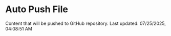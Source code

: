 # Auto Push File

Content that will be pushed to GitHub repository.
Last updated: 07/25/2025, 04:08:51 AM